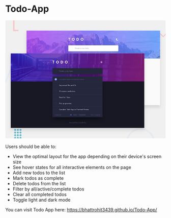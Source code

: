 # Todo-App

![Design preview for the Todo app.](./images/desktop-preview.jpg)

Users should be able to:

- View the optimal layout for the app depending on their device's screen size
- See hover states for all interactive elements on the page
- Add new todos to the list
- Mark todos as complete
- Delete todos from the list
- Filter by all/active/complete todos
- Clear all completed todos
- Toggle light and dark mode

You can visit Todo App here: https://bhattrohit3439.github.io/Todo-App/

